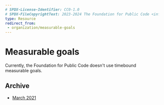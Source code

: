 ```yaml
---
# SPDX-License-Identifier: CC0-1.0
# SPDX-FileCopyrightText: 2023-2024 The Foundation for Public Code <info@publiccode.net>
type: Resource
redirect_from:
 - organization/measurable-goals
---
```


# Measurable goals

Currently, the Foundation for Public Code doesn't use timebound measurable goals.

## Archive

- [March 2021](measurable-goals-2021-03.md)
